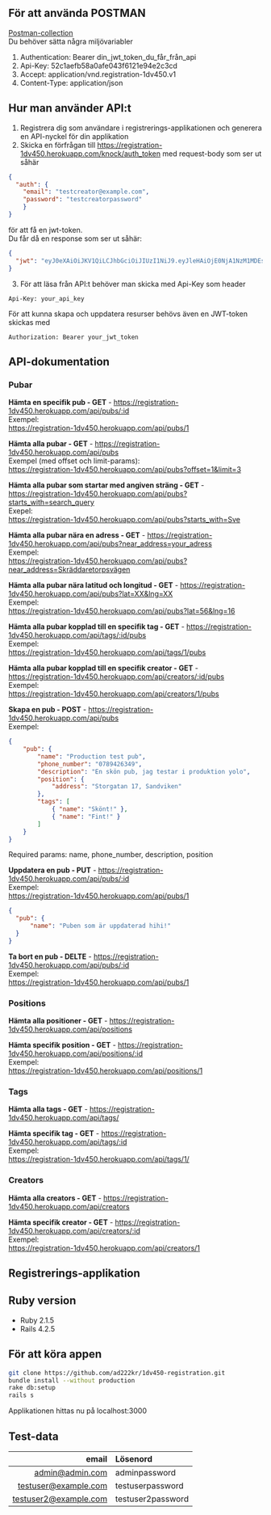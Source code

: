 ## För att använda POSTMAN
[Postman-collection](1dv450-API.json.postman_collection)  
Du behöver sätta några miljövariabler  
1. Authentication: Bearer din_jwt_token_du_får_från_api  
2. Api-Key: 52c1aefb58a0afe043f6121e94e2c3cd  
3. Accept: application/vnd.registration-1dv450.v1  
4. Content-Type: application/json  

## Hur man använder API:t
1. Registrera dig som användare i registrerings-applikationen och generera en
API-nyckel för din applikation
2. Skicka en förfrågan till https://registration-1dv450.herokuapp.com/knock/auth_token med request-body som ser ut såhär
```json
{
  "auth": {
    "email": "testcreator@example.com",
    "password": "testcreatorpassword"
    }
}
```
för att få en jwt-token.  
Du får då en response som ser ut såhär:
```json
{
  "jwt": "eyJ0eXAiOiJKV1QiLCJhbGciOiJIUzI1NiJ9.eyJleHAiOjE0NjA1NzM1MDEsImF1ZCI6ZmFsc2UsInN1YiI6MX0.IXR4i8kr1oDm2k6RLtwf6VYWacWQILS8gI2dlE0OuSA"
}
```
3. För att läsa från API:t behöver man skicka med Api-Key som header
```
Api-Key: your_api_key
```
För att kunna skapa och uppdatera resurser behövs även en JWT-token skickas med
```
Authorization: Bearer your_jwt_token
```  

## API-dokumentation
### Pubar
**Hämta en specifik pub - GET** - https://registration-1dv450.herokuapp.com/api/pubs/:id  
Exempel:  
 https://registration-1dv450.herokuapp.com/api/pubs/1

**Hämta alla pubar - GET** - https://registration-1dv450.herokuapp.com/api/pubs  
Exempel (med offset och limit-params):  
https://registration-1dv450.herokuapp.com/api/pubs?offset=1&limit=3  

**Hämta alla pubar som startar med angiven sträng - GET** - https://registration-1dv450.herokuapp.com/api/pubs?starts_with=search_query  
Exepel:  
https://registration-1dv450.herokuapp.com/api/pubs?starts_with=Sve

**Hämta alla pubar nära en adress - GET** - https://registration-1dv450.herokuapp.com/api/pubs?near_address=your_adress  
Exempel:  
https://registration-1dv450.herokuapp.com/api/pubs?near_address=Skräddaretorpsvägen

**Hämta alla pubar nära latitud och longitud - GET** - https://registration-1dv450.herokuapp.com/api/pubs?lat=XX&lng=XX  
Exempel:  
https://registration-1dv450.herokuapp.com/api/pubs?lat=56&lng=16

**Hämta alla pubar kopplad till en specifik tag - GET** - https://registration-1dv450.herokuapp.com/api/tags/:id/pubs  
Exempel:  
https://registration-1dv450.herokuapp.com/api/tags/1/pubs

**Hämta alla pubar kopplad till en specifik creator - GET** - https://registration-1dv450.herokuapp.com/api/creators/:id/pubs  
Exempel:  
https://registration-1dv450.herokuapp.com/api/creators/1/pubs

**Skapa en pub - POST** -
https://registration-1dv450.herokuapp.com/api/pubs  
Exempel:
```json
{
    "pub": {
        "name": "Production test pub",
        "phone_number": "0789426349",  
        "description": "En skön pub, jag testar i produktion yolo",
        "position": {
            "address": "Storgatan 17, Sandviken"
        },
        "tags": [
            { "name": "Skönt!" },
            { "name": "Fint!" }
        ]
    }
}
```
Required params: name, phone_number, description, position


**Uppdatera en pub - PUT** - https://registration-1dv450.herokuapp.com/api/pubs/:id  
Exempel:  
https://registration-1dv450.herokuapp.com/api/pubs/1  
```json
{
  "pub": {
      "name": "Puben som är uppdaterad hihi!"
  }
}
```



**Ta bort en pub - DELTE** - https://registration-1dv450.herokuapp.com/api/pubs/:id  
Exempel:  
https://registration-1dv450.herokuapp.com/api/pubs/1

### Positions
**Hämta alla positioner - GET** - https://registration-1dv450.herokuapp.com/api/positions

**Hämta specifik position - GET** - https://registration-1dv450.herokuapp.com/api/positions/:id  
Exempel:  
https://registration-1dv450.herokuapp.com/api/positions/1

### Tags
**Hämta alla tags - GET** - https://registration-1dv450.herokuapp.com/api/tags/

**Hämta specifik tag - GET** - https://registration-1dv450.herokuapp.com/api/tags/:id  
Exempel:  
https://registration-1dv450.herokuapp.com/api/tags/1/

### Creators
**Hämta alla creators - GET** - https://registration-1dv450.herokuapp.com/api/creators

**Hämta specifik creator - GET** - https://registration-1dv450.herokuapp.com/api/creators/:id  
Exempel:  
https://registration-1dv450.herokuapp.com/api/creators/1




## Registrerings-applikation

## Ruby version
* Ruby 2.1.5
* Rails 4.2.5

## För att köra appen
```bash
git clone https://github.com/ad222kr/1dv450-registration.git
bundle install --without production
rake db:setup
rails s
```
Applikationen hittas nu på localhost:3000

## Test-data
| email | Lösenord |
|----:|:-------|
| admin@admin.com | adminpassword |
| testuser@example.com | testuserpassword |
| testuser2@example.com | testuser2password |
